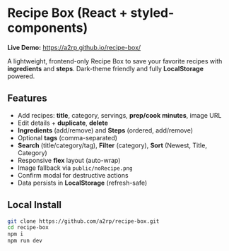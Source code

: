 # Recipe Box (React + styled-components)

**Live Demo:** https://a2rp.github.io/recipe-box/

A lightweight, frontend-only Recipe Box to save your favorite recipes with **ingredients** and **steps**. Dark-theme friendly and fully **LocalStorage** powered.

## Features

-   Add recipes: **title**, category, servings, **prep/cook minutes**, image URL
-   Edit details + **duplicate**, **delete**
-   **Ingredients** (add/remove) and **Steps** (ordered, add/remove)
-   Optional **tags** (comma-separated)
-   **Search** (title/category/tag), **Filter** (category), **Sort** (Newest, Title, Category)
-   Responsive **flex** layout (auto-wrap)
-   Image fallback via `public/noRecipe.png`
-   Confirm modal for destructive actions
-   Data persists in **LocalStorage** (refresh-safe)

## Local Install

```bash
git clone https://github.com/a2rp/recipe-box.git
cd recipe-box
npm i
npm run dev
```
